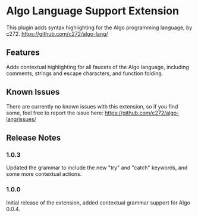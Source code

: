 # Algo Language Support Extension

This plugin adds syntax highlighting for the Algo programming language, by c272.
https://github.com/c272/algo-lang/

## Features

Adds contextual highlighting for all faucets of the Algo language, including comments, strings and escape characters, and function folding.

## Known Issues

There are currently no known issues with this extension, so if you find some, feel free to report the issue here:
https://github.com/c272/algo-lang/issues/

## Release Notes

### 1.0.3
Updated the grammar to include the new "try" and "catch" keywords, and some more contextual actions.

### 1.0.0

Initial release of the extension, added contextual grammar support for Algo 0.0.4.